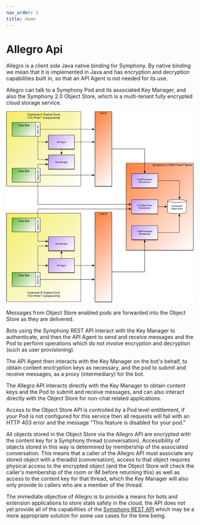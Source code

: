 ```yaml
---
nav_order: 1
title: Home
---
```

# Allegro Api
Allegro is a client side Java native binding for Symphony. By native binding we mean that it is implemented in Java and has encryption and decryption capabilities built in, so that an API Agent is not needed for its use.

Allegro can talk to a Symphony Pod and its associated Key Manager, and also the Symphony 2.0 Object Store, which
is a multi-tenant fully encrypted cloud storage service.

![Object Store Deployment](./object-store.png)

Messages from Object Store enabled pods are forwarded into the Object Store as they are delivered.

Bots using the Symphony REST API interact with the Key Manager to authenticate, and then the API Agent
to send and receive messages and the Pod to perform operations which do not involve encryption and
decryption (such as user provisioning).

The API Agent then interacts with the Key Manager on the bot's behalf, to obtain content enctryption keys
as necessary, and the pod to submit and receive messages, as a proxy (intermediary) for the bot.

The Allegro API interacts directly with the Key Manager to obtain content keys and the Pod to submit and
receive messages, and can also interact directly with the Object Store for non-chat related applications.

Access to the Object Store API is controlled by a Pod level entitlement, if your Pod is not configured for
this service then all requests will fail with an HTTP 403 error and the message "This feature is disabled for your pod."

All objects stored in the Object Store via the Allegro API are encrypted with the content key for a Symphony thread (conversation). Accessibility of objects stored in this way is determined by membership of the associated conversation.
This means that a caller of the Allegro API must associate any stored object with a theradId (conversation), access
to that object requires physical access to the encrypted object (and the Object Store will check the caller's
membership of the room or IM before returning this) as well as access to the content key for that thread,
which the Key Manager will also only provide to callers who are a member of the thread.

The immediate objective of Allegro is to provide a means for bots and extension applications to store state
safely in the cloud, the API does not yet provide all of the capabilities of the [Symphony REST API](https://developers.symphony.com/restapi/reference) which
may be a more appropriate solution for some use cases for the time being.
